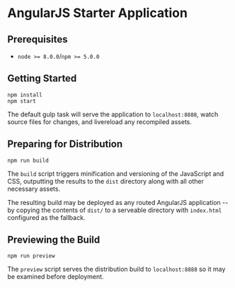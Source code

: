 # AngularJS Starter Application

## Prerequisites

- `node >= 8.0.0`/`npm >= 5.0.0`

## Getting Started

    npm install
    npm start

The default gulp task will serve the application to `localhost:8888`, watch source files for changes, and livereload any recompiled assets.

## Preparing for Distribution

    npm run build

The `build` script triggers minification and versioning of the JavaScript and CSS, outputting the results to the `dist` directory along with all other necessary assets.

The resulting build may be deployed as any routed AngularJS application -- by copying the contents of `dist/` to a serveable directory with `index.html` configured as the fallback.

## Previewing the Build

    npm run preview

The `preview` script serves the distribution build to `localhost:8888` so it may be examined before deployment.